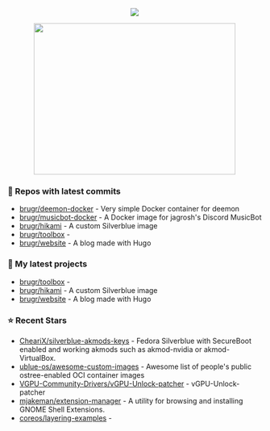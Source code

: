 <p align="center"><a href="https://github.com/anuraghazra/github-readme-stats">
  <img align="center" src="https://github-readme-stats.vercel.app/api?username=brugr&show_icons=true&theme=github_dark" />
</a></p>

<p align="center"><a href="https://wakatime.com/@brugr">
  <img align="center" width="400" height="300" src="https://wakatime.com/share/@brugr/092f33d5-13de-4518-bc1e-34a79102d8c2.svg" />
</a></p>

### 👷 Repos with latest commits

- [brugr/deemon-docker](https://github.com/brugr/deemon-docker) - Very simple Docker container for deemon
- [brugr/musicbot-docker](https://github.com/brugr/musicbot-docker) - A Docker image for jagrosh&#39;s Discord MusicBot
- [brugr/hikami](https://github.com/brugr/hikami) - A custom Silverblue image
- [brugr/toolbox](https://github.com/brugr/toolbox) - 
- [brugr/website](https://github.com/brugr/website) - A blog made with Hugo
### 🌱 My latest projects

- [brugr/toolbox](https://github.com/brugr/toolbox) - 
- [brugr/hikami](https://github.com/brugr/hikami) - A custom Silverblue image
- [brugr/website](https://github.com/brugr/website) - A blog made with Hugo
### ⭐ Recent Stars

- [CheariX/silverblue-akmods-keys](https://github.com/CheariX/silverblue-akmods-keys) - Fedora Silverblue with SecureBoot enabled and working akmods such as akmod-nvidia or akmod-VirtualBox.
- [ublue-os/awesome-custom-images](https://github.com/ublue-os/awesome-custom-images) - Awesome list of people&#39;s public ostree-enabled OCI container images
- [VGPU-Community-Drivers/vGPU-Unlock-patcher](https://github.com/VGPU-Community-Drivers/vGPU-Unlock-patcher) - vGPU-Unlock-patcher
- [mjakeman/extension-manager](https://github.com/mjakeman/extension-manager) - A utility for browsing and installing GNOME Shell Extensions.
- [coreos/layering-examples](https://github.com/coreos/layering-examples) - 
